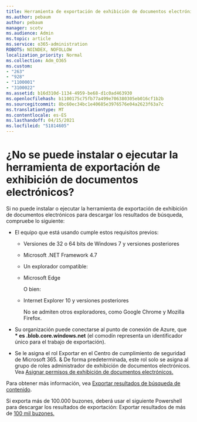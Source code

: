 ```yaml
---
title: Herramienta de exportación de exhibición de documentos electrónicos
ms.author: pebaum
author: pebaum
manager: scotv
ms.audience: Admin
ms.topic: article
ms.service: o365-administration
ROBOTS: NOINDEX, NOFOLLOW
localization_priority: Normal
ms.collection: Adm_O365
ms.custom:
- "263"
- "928"
- "1100001"
- "3100022"
ms.assetid: b16d310d-1134-4959-be68-d1c0ad463930
ms.openlocfilehash: b1100175c75fb77a499e706380305eb016cf1b2b
ms.sourcegitcommit: 8bc60ec34bc1e40685e3976576e04a2623f63a7c
ms.translationtype: MT
ms.contentlocale: es-ES
ms.lasthandoff: 04/15/2021
ms.locfileid: "51814605"
---
```

# <a name="cant-install-or-run-the-ediscovery-export-tool"></a>¿No se puede instalar o ejecutar la herramienta de exportación de exhibición de documentos electrónicos?

Si no puede instalar o ejecutar la herramienta de exportación de exhibición de documentos electrónicos para descargar los resultados de búsqueda, compruebe lo siguiente:
  
- El equipo que está usando cumple estos requisitos previos:

  - Versiones de 32 o 64 bits de Windows 7 y versiones posteriores

  - Microsoft .NET Framework 4.7

  - Un explorador compatible:

  - Microsoft Edge

    O bien:

  - Internet Explorer 10 y versiones posteriores

    No se admiten otros exploradores, como Google Chrome y Mozilla Firefox.

- Su organización puede conectarse al punto de conexión de Azure, que **\* es .blob.core.windows.net** (el comodín representa un identificador único para el trabajo de exportación).

- Se le asigna el rol Exportar en el Centro de cumplimiento de seguridad de Microsoft 365. &amp; De forma predeterminada, este rol solo se asigna al grupo de roles administrador de exhibición de documentos electrónicos. Vea [Asignar permisos de exhibición de documentos electrónicos.](https://docs.microsoft.com/microsoft-365/compliance/assign-ediscovery-permissions)

Para obtener más información, vea [Exportar resultados de búsqueda de contenido](https://docs.microsoft.com/microsoft-365/compliance/export-search-results).

Si exporta más de 100.000 buzones, deberá usar el siguiente Powershell para descargar los resultados de exportación: Exportar resultados de más de [100 mil buzones.](https://docs.microsoft.com/microsoft-365/compliance/export-search-results?view=o365-worldwide%23exporting-results-from-more-than-100000-mailboxes)